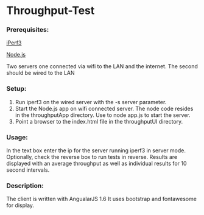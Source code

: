 # Throughput-Test

### Prerequisites:

[iPerf3](https://iperf.fr/)

[Node.js](https://nodejs.org/en/)

Two servers one connected via wifi to the LAN and the internet. The second should be wired to the LAN

### Setup:

1. Run iperf3 on the wired server with the -s server parameter.
2. Start the Node.js app on wifi connected server. The node code resides in the throughputApp directory. Use to node app.js to start the server.
3. Point a browser to the index.html file in the throughputUI directory.

### Usage:
In the text box enter the ip for the server running iperf3 in server mode.
Optionally, check the reverse box to run tests in reverse.
Results are displayed with an average throughput as well as individual results for 10 second intervals.

### Description:
The client is written with AngualarJS 1.6 It uses bootstrap and fontawesome for display.
